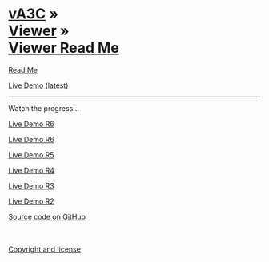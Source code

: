 [vA3C](../../index.html ) &raquo;<br>[Viewer]( ../readme-reader.html ) &raquo;<br>[Viewer Read Me]( ./index.html )
=================================================================================================

<p id=rm >
	<a href=JavaScript:displayPage("#readme.md#rm"); >Read Me</a>
</p>

<i class="fa fa-external-link"></i> [Live Demo (latest)]( http://va3c.github.io/viewer/va3c-viewer-html5/latest/index.html ) 

<hr>

Watch the progress...

<i class="fa fa-external-link"></i> [Live Demo R6]( http://va3c.github.io/viewer/va3c-viewer-html5/r7/va3c-viewer-r7.html ) 

<i class="fa fa-external-link"></i> [Live Demo R6]( http://va3c.github.io/viewer/va3c-viewer-html5/r6/va3c-viewer-r6.html ) 

<i class="fa fa-external-link"></i> [Live Demo R5]( http://va3c.github.io/viewer/va3c-viewer-html5/r5/va3c-viewer-r5.html ) 

<i class="fa fa-external-link"></i> [Live Demo R4]( http://va3c.github.io/viewer/va3c-viewer-html5/r4/va3c-viewer-html5-r4.html ) 

<i class="fa fa-external-link"></i> [Live Demo R3]( http://va3c.github.io/viewer/va3c-viewer-html5/r3/va3c-viewer-html5-r3.html ) 

<i class="fa fa-external-link"></i> [Live Demo R2]( http://va3c.github.io/viewer/va3c-viewer-html5/r2/va3c-viewer-html5-r2.html ) 

<i class="fa fa-github"></i> [Source code on GitHub]( https://github.com/va3c/viewer/tree/gh-pages/va3c-viewer-html5 )  
<br>
<br>

<i class="fa fa-copy"></i> [Copyright and license]( https://github.com/va3c/va3c.github.io/blob/master/LICENSE )